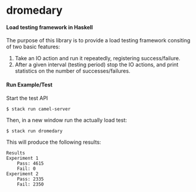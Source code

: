# dromedary

#### Load testing framework in Haskell

The purpose of this library is to provide a load testing framework consiting of two basic features:
1. Take an IO action and run it repeatedly, registering success/failure.
2. After a given interval (testing period) stop the IO actions, and print statistics on the number of successes/failures.


#### Run Example/Test
Start the test API
```
$ stack run camel-server
```
Then, in a new window run the actually load test:
```
$ stack run dromedary
```
This will produce the following results:

```
Results
Experiment 1
    Pass: 4615
    Fail: 0
Experiment 2
    Pass: 2335
    Fail: 2350
```




